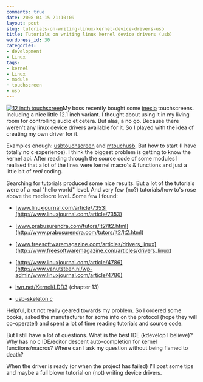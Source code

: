 ```yaml
---
comments: true
date: 2008-04-15 21:10:09
layout: post
slug: tutorials-on-writing-linux-kernel-device-drivers-usb
title: Tutorials on writing linux kernel device drivers (usb)
wordpress_id: 30
categories:
- development
- Linux
tags:
- kernel
- Linux
- module
- touchscreen
- usb
---
```


[![12 inch touchscreen](/images/uploads/2008/04/inexio1-300x242.jpg)](/images/uploads/2008/04/inexio1.jpg)My boss recently bought some [inexio](http://www.inexio.co.kr/) touchscreens. Including a nice little 12.1 inch variant. I thought about using it in my living room for controlling audio et cetera. But alas, a no go. Because there weren't any linux device drivers available for it. So I played with the idea of creating my own driver for it.

Examples enough: [usbtouchscreen](http://www.gelato.unsw.edu.au/lxr/source/drivers/usb/input/usbtouchscreen.c) and [mtouchusb](http://www.gelato.unsw.edu.au/lxr/source/drivers/usb/input/mtouchusb.c). But how to start (I have totally no c experience). I think the biggest problem is getting to know the kernel api. After reading through the source code of some modules I realised that a lot of the lines were kernel macro's & functions and just a little bit of _real_ coding.

Searching for tutorials produced some nice results. But a lot of the tutorials were of a real "hello world" level. And very few (no?) tutorials/how to's rose above the mediocre level. Some few I found:



	
  * [www.linuxjournal.com/article/7353](http://www.linuxjournal.com/article/7353)

	
  * [www.prabusurendra.com/tutors/lt2/lt2.html](http://www.prabusurendra.com/tutors/lt2/lt2.html)

	
  * [www.freesoftwaremagazine.com/articles/drivers_linux](http://www.freesoftwaremagazine.com/articles/drivers_linux)

	
  * [http://www.linuxjournal.com/article/4786](http://www.vanutsteen.nl/wp-admin/www.linuxjournal.com/article/4786)

	
  * [lwn.net/Kernel/LDD3](http://lwn.net/Kernel/LDD3/) (chapter 13)

	
  * [usb-skeleton.c](http://www.gelato.unsw.edu.au/lxr/source/drivers/usb/usb-skeleton.c)


Helpful, but not really geared towards my problem. So I ordered some books, asked the manufacturer for some info on the protocol (hope they will co-operate!) and spent a lot of time reading tutorials and source code.

But I still have a lot of questions. What is the best IDE (kdevelop I believe)? Why has no c IDE/editor descent auto-completion for kernel functions/macros? Where can I ask my question without being flamed to death?

When the driver is ready (or when the project has failed) I'll post some tips and maybe a full blown tutorial on (not) writing device drivers.
